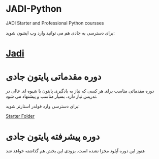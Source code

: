 # JADI-Python
JADI Starter and Professional Python coursses

برای دسترسی به جادی هم می توانید وارد وب ایشون شوید:

# [Jadi](www.jadi.net)

# دوره مقدماتی پایتون جادی

دوره مقدماتی مناسب برای هر کسی که نیاز به یادگیری پایتون با شیوه ای عالی در تدریس نیاز دارد، بسیار مناسب و پیشنهاد می شود.

برای دسترسی وارد فولدر استارتر شوید:

[Starter Folder](https://github.com/MKarimi21/JADI-Python/tree/master/Starter)

# دوره پیشرفته پایتون جادی

هنوز این دوره آپلود مجزا نشده است. بزودی این بخش هم گذاشته خواهد شد


